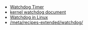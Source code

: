 - [Watchdog Timer](http://trac.gateworks.com/wiki/watchdog)
- [kernel watchdog document](https://www.kernel.org/doc/Documentation/watchdog/)
- [Watchdog in Linux](https://docs.jethome.ru/en/controllers/linux/howto/watchdog.html)
- [/meta/recipes-extended/watchdog/](https://git.yoctoproject.org/poky/plain/meta/recipes-extended/watchdog/)